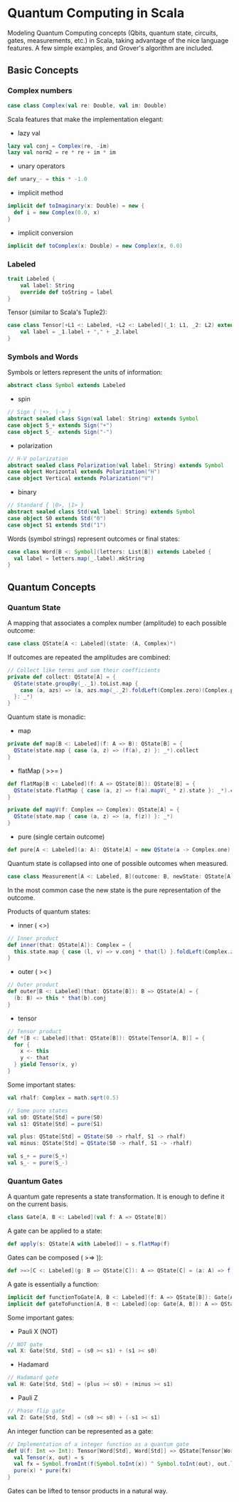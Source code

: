# Quantum Computing in Scala

Modeling  Quantum Computing concepts (Qbits, quantum state, circuits, gates, measurements, etc.) in Scala, 
taking advantage of the nice language features. 
A few simple examples, and Grover's algorithm are included.

## Basic Concepts

### Complex numbers

```scala
case class Complex(val re: Double, val im: Double)
```

Scala features that make the implementation elegant:

* lazy val

```scala
lazy val conj = Complex(re, -im)
lazy val norm2 = re * re + im * im
```
      
* unary operators

```scala
def unary_- = this * -1.0
 ```
    
* implicit method

```scala
implicit def toImaginary(x: Double) = new {
  def i = new Complex(0.0, x)
}
```

* implicit conversion

```scala 
implicit def toComplex(x: Double) = new Complex(x, 0.0)
```

### Labeled

```scala     
trait Labeled {
    val label: String
    override def toString = label
}
```
    
Tensor (similar to Scala's Tuple2):

```scala 
case class Tensor[+L1 <: Labeled, +L2 <: Labeled](_1: L1, _2: L2) extends Labeled {
    val label = _1.label + "," + _2.label
}
```
      
### Symbols and Words

Symbols or letters represent the units of information:

```scala 
abstract class Symbol extends Labeled
```

* spin

```scala  
// Sign { |+>, |-> }
abstract sealed class Sign(val label: String) extends Symbol
case object S_+ extends Sign("+")
case object S_- extends Sign("-")
```
      
* polarization

```scala  
// H-V polarization
abstract sealed class Polarization(val label: String) extends Symbol
case object Horizontal extends Polarization("H")
case object Vertical extends Polarization("V")
```
 
 * binary
 
```scala
// Standard { |0>, |1> }
abstract sealed class Std(val label: String) extends Symbol
case object S0 extends Std("0")
case object S1 extends Std("1")
```
 
Words (symbol strings) represent outcomes or final states:

```scala
case class Word[B <: Symbol](letters: List[B]) extends Labeled {
  val label = letters.map(_.label).mkString
}
```

## Quantum Concepts

### Quantum State

A mapping that associates a complex number (amplitude) to each possible outcome:

```scala
case class QState[A <: Labeled](state: (A, Complex)*)
```

If outcomes are repeated the amplitudes are combined:

```scala
// Collect like terms and sum their coefficients
private def collect: QState[A] = {
  QState(state.groupBy(_._1).toList.map {
    case (a, azs) => (a, azs.map(_._2).foldLeft(Complex.zero)(Complex.plus))
  }: _*)
}
```

Quantum state is monadic:

* map

```scala
private def map[B <: Labeled](f: A => B): QState[B] = {
  QState(state.map { case (a, z) => (f(a), z) }: _*).collect
}
```

* flatMap ( >>= )

```scala
def flatMap[B <: Labeled](f: A => QState[B]): QState[B] = {
  QState(state.flatMap { case (a, z) => f(a).mapV(_ * z).state }: _*).collect
}

private def mapV(f: Complex => Complex): QState[A] = {
  QState(state.map { case (a, z) => (a, f(z)) }: _*)
}
```

* pure (single certain outcome)

```scala
def pure[A <: Labeled](a: A): QState[A] = new QState(a -> Complex.one)
```

Quantum state is collapsed into one of possible outcomes when measured. 

```scala
case class Measurement[A <: Labeled, B](outcome: B, newState: QState[A])
```

In the most common case the new state is the pure representation of the outcome.

Products of quantum states:

* inner ( <>)

```scala
// Inner product
def inner(that: QState[A]): Complex = {
  this.state.map { case (l, v) => v.conj * that(l) }.foldLeft(Complex.zero)(Complex.plus)
}
```

* outer ( >< )

```scala
// Outer product
def outer[B <: Labeled](that: QState[B]): B => QState[A] = {
  (b: B) => this * that(b).conj
}
```

* tensor

```scala
// Tensor product
def *[B <: Labeled](that: QState[B]): QState[Tensor[A, B]] = {
  for {
    x <- this
    y <- that
  } yield Tensor(x, y)
}
```

Some important states:

```scala
val rhalf: Complex = math.sqrt(0.5)

// Some pure states
val s0: QState[Std] = pure(S0)
val s1: QState[Std] = pure(S1)

val plus: QState[Std] = QState(S0 -> rhalf, S1 -> rhalf)
val minus: QState[Std] = QState(S0 -> rhalf, S1 -> -rhalf)

val s_+ = pure(S_+)
val s_- = pure(S_-)
```

### Quantum Gates

A quantum gate represents a state transformation. It is enough to define it
on the current basis.

```scala
class Gate[A, B <: Labeled](val f: A => QState[B])
```

A gate can be applied to a state:

```scala
def apply(s: QState[A with Labeled]) = s.flatMap(f)
```

Gates can be composed ( >=> )):

```scala
def >=>[C <: Labeled](g: B => QState[C]): A => QState[C] = (a: A) => f(a) >>= g
```

A gate is essentially a function:

```scala
implicit def functionToGate[A, B <: Labeled](f: A => QState[B]): Gate[A, B] = new Gate(f)
implicit def gateToFunction[A, B <: Labeled](op: Gate[A, B]): A => QState[B] = op.f
```

Some important gates:

* Pauli X (NOT)

```scala
// NOT gate
val X: Gate[Std, Std] = (s0 >< s1) + (s1 >< s0)
 ```
 
* Hadamard

```scala
// Hadamard gate
val H: Gate[Std, Std] = (plus >< s0) + (minus >< s1)
```

* Pauli Z

```scala
// Phase flip gate
val Z: Gate[Std, Std] = (s0 >< s0) + (-s1 >< s1)
```

An integer function can be represented as a gate:

```scala
// Implementation of a integer function as a quantum gate
def U(f: Int => Int): Tensor[Word[Std], Word[Std]] => QState[Tensor[Word[Std], Word[Std]]] = s => {
  val Tensor(x, out) = s
  val fx = Symbol.fromInt(f(Symbol.toInt(x)) ^ Symbol.toInt(out), out.letters.length)
  pure(x) * pure(fx)
}
```

Gates can be lifted to tensor products in a natural way.